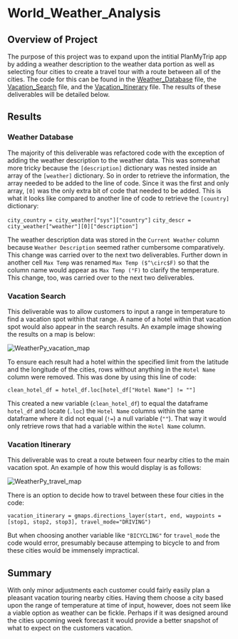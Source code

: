 # World_Weather_Analysis

## Overview of Project

The purpose of this project was to expand upon the intitial PlanMyTrip app by adding a weather description to the weather data portion as well as selecting four cities to create a travel tour with a route between all of the cities. The code for this can be found in the [Weather_Database]() file, the [Vacation_Search]() file, and the [Vacation_Itinerary]() file. The results of these deliverables will be detailed below.

## Results

### Weather Database

The majority of this deliverable was refactored code with the exception of adding the weather description to the weather data. This was somewhat more tricky because the `[description]` dictionary was nested inside an array of the `[weather]` dictionary. So in order to retrieve the information, the array needed to be added to the line of code. Since it was the first and only array, `[0]` was the only extra bit of code that needed to be added. This is what it looks like compared to another line of code to retrieve the `[country]` dictionary:

`city_country = city_weather["sys"]["country"]`
`city_descr = city_weather["weather"][0]["description"]`

The weather description data was stored in the `Current Weather` column because `Weather Description` seemed rather cumbersome comparatively. This change was carried over to the next two deliverables. Further down in another cell `Max Temp` was renamed `Max Temp ($^\circ$F)` so that the column name would appear as `Max Temp (°F)` to clarify the temperature. This change, too, was carried over to the next two deliverables.

### Vacation Search

This deliverable was to allow customers to input a range in temperature to find a vacation spot within that range. A name of a hotel within that vacation spot would also appear in the search results. An example image showing the results on a map is below:

![WeatherPy_vacation_map]()


To ensure each result had a hotel within the specified limit from the latitude and the longitude of the cities, rows without anything in the `Hotel Name` column were removed. This was done by using this line of code:

`clean_hotel_df = hotel_df.loc[hotel_df["Hotel Name"] != ""]`

This created a new variable (`clean_hotel_df`) to equal the dataframe `hotel_df` and locate (`.loc`) the `Hotel Name` columns within the same dataframe where it did not equal (`!=`) a null variable (`""`). That way it would only retrieve rows that had a variable within the `Hotel Name` column. 

### Vacation Itinerary

This deliverable was to creat a route between four nearby cities to the main vacation spot. An example of how this would display is as follows:

![WeatherPy_travel_map]()


There is an option to decide how to travel between these four cities in the code:

`vacation_itinerary = gmaps.directions_layer(start, end, waypoints = [stop1, stop2, stop3], travel_mode="DRIVING")`

But when choosing another variable like `"BICYCLING"` for `travel_mode` the code would error, presumably because attemping to bicycle to and from these cities would be immensely impractical.

## Summary

With only minor adjustments each customer could fairly easily plan a pleasant vacation touring nearby cities. Having them choose a city based upon the range of temperature at time of input, however, does not seem like a viable option as weather can be fickle. Perhaps if it was designed around the cities upcoming week forecast it would provide a better snapshot of what to expect on the customers vacation.


